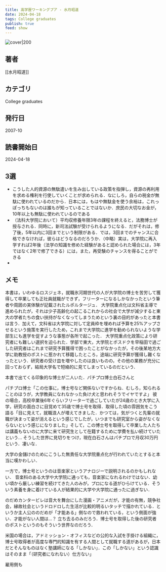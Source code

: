 ```yaml
---
title: 高学歴ワーキングプア - 水月昭道
date: 2024-04-18
tags: College graduates
publish: true
feed: show
---
```

![cover|200](http://books.google.com/books/content?id=HEEVPAAACAAJ&printsec=frontcover&img=1&zoom=1&source=gbs_api)
## 著者
[[水月昭道]]
## カテゴリ
College graduates
## 発行日
2007-10
## 読書開始日
2024-04-18

## 3選
 - こうした人的資源の無駄遣いを生み出している政策を指弾し，資源の再利用を求める権利を行使していくことが求められる．なにしろ，自らの税金が無駄に使われているのだから．日本には，もはや無駄金を使う余裕は，これっぽっちもないのは誰もが知っていることではないか．庶民の大切なお金が，10年以上も無駄に使われているのである
 - （法科大学院において）平均収修養年限3年の課程を終えると，法務博士が授与される．同時に，新司法試験が受けられるようになる．だがそれは，修了後，5年以内に3回までという制限がある．では，3回までのチャンスに合格できなければ，彼らはどうなるのだろうか．（中略）実は，大学院に再入学すれば2年後（法学の知識を修めた経験があると認められた場合には，3年ではなく2年で修了できる）には，また，再受験のチャンスを得ることができる
 - 
## メモ
本書は，いわゆるロスジェネ，就職氷河期世代の人が大学院の博士を苦労して獲得して卒業しても正社員就職ができず，フリーターになるしかなかったという筆者や周囲の実体験が記載されたルポルタージュ．
大学院重点化は文科省主導で進められたが，それは少子高齢化の起こるこれからの社会で大学が減少すると東大の学者たちの食い扶持がなくなってしまうためという裏の目的があったと本書は言う．加えて，文科省は大学院に対して定員枠を埋めれば予算を25%アップさせるという施策を実行したため，これまで大学院に進学を勧められないような学部生にも進学を促すような事態が各所で起こった．
大学院重点化政策により研究者にも難しい選択を迫られた．学部で東大，大学院とポスドクを早稲田で過ごした研究者はこれまで研究予算獲得で困ったことがなかったが，その後某地方大学に助教授のポストに惹かれて移籍したところ，途端に研究予算が獲得し難くなったという．研究者の受け皿を増やしたのは良いものの，その他の業務が充分に回っておらず，結局大学名で短絡的に見てしまっているのだという．

本書で出てくる印象的な博士が二人いた．パチプロ博士白石さんと

パチプロ博士「この仕事に，博士号など関係ないですからね．むしろ，知られることのほうが，大学教員になれなかった負け犬と思われそうでイヤですよ」
彼の場合，高校卒業後6年ぐらいフリーターで過ごしていたが24歳のとき大学に入学，研究の面白さに目覚めて35歳で博士号を取得．取得した頃の雰囲気をこう語る「目に見えて，就職浪人が増えてきました．かつては，気がつくと先輩の就職が決まって姿が消えるという感じでしたが，いつまでも研究室から姿がなくならないという感じになりました」そして，この博士号を取得して卒業した人たちは講義もないのに大学に来て研究生として在籍するために学費を払い続けていたという…
そうした世界に見切りをつけ，現在白石さんはパチプロで月収30万円という．凄いな．

大学の金儲けのためにこうした無責任な大学院重点化が行われていたとすると本当に嘆かわしい．

一方で，博士号というのは音楽家というアナロジーで説明されるのかもしれない．
音楽科のある大学や大学院に通っても，音楽家になれるわけではない．幼い頃から厳しい練習を続けてきた人のみが，プロになる道がひらけている．そういう素養を身に着けている人が結果的に大学や大学院に通ったに過ぎない．

のだめカンタービレは音大を舞台にした漫画・アニメだが，才能の有無，競争社会，縁故社会というドロドロした生活が比較的明るいタッチで描かれている．というか主人公ののだめが「才能ある」側なので救われている，という側面が強い．才能がない人間は…？ 立ち去るのみだろう．博士号を取得した後の研究者のポストというのもそういう世界なのだろう．

米国の場合は，アドミッション・オフィスなどの公的な入試を手掛ける組織に，博士号取得者が高度な専門的知識を有する人間として就職する道があるが，日本だとそんなものはなく塾講師になる「しかない」．この「しかない」という認識はそのまま「（研究者になれない）仕方ない」

雇用側も




